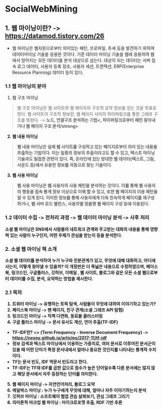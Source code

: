 # SocialWebMining

## 1. 웹 마이닝이란? -> https://datamod.tistory.com/26
* 웹 마이닝은 웹자원으로부터 의미있는 패턴, 프로파일, 추세 등을 발견하기 위하여 데이터마이닝 기술을 응용한 것이다. 기존 데이터 마이닝 기술을 웹에 응용하여 웹에서 얻어지는 모든 데이터를 분석 대상으로 삼는다. 대상이 되는 데이터는 서버 접속 로그 데이터, 사용자 등록 정조, 사용자 세션, 트랜잭션, ERP(Enterprise Resource Planning) 데이터 등이 있다.

### 1.1 웹 마이닝의 분야
1. 웹 구조 마이닝
> 웹 구조 마이닝은 웹 사이트와 웹 페이지의 구조적 요약 정보를 얻는 것을 목표로 한다. 웹 사이트이 구조적 정보란, 웹 페이지 사이의 하이퍼링크를 통한 그래프 구조를 뜻한다.  -> <strong>노드, 연결구조 분석하는 기법<, 하이퍼링크로부터 패턴 찾아내거나 웹 페이지 구조 분석/strong>

2. 웹 내용 마이닝
> 웹 내용 마이닝은 실제 웹 사이트를 구성하고 있는 페이지로부터 의미 있는 내용을 추출하는 기법이다. 이는 일종의 정보의 추출이라고도 할 수 있고, 텍스트 마이닝 기술과도 밀접한 관련이 있다. 즉, 온라인에 있는 방대한 웹 데이터(텍스트, 그림, 사운드 등)에서 유용한 정보를 자동으로 찾는 기술이다.

3. 웹 사용 마이닝
> 웹 사용 마이닝은 웹 사용자의 사용 패턴을 분석하는 것이다. 이를 통해 웹 사용자의 행동을 접속 통계 정보 이상으로 이해 할 수 있고, 또한 웹 페이지의 이용 패턴을 알 수 있게 된다. 이러한 정보를 통해 사용자에게 더욱 친숙하게 페이지를 재구성하거나, 웹 서버 로드 밸런스, 사용자별 맞춤형 웹 페이지 구성 등에 이용된다.

### 1.2 데이터 수집 -> 전처리 과정 -> 웹 데이터 마이닝 분석 -> 사후 처리 
소셜 웹 마이닝은 SNS에서 사람들의 네트워크 관계와 주고받는 대화의 내용을 통해 영향력 있는 사람이 누구인지, 어떤 주제가 관심을 받는지 등을 분석한다.

### 2. 소셜 웹 마이닝 책 소개
소셜 웹 데이터를 분석하여 누가 누구와 친분관계가 있고, 무엇에 대해 대화하고, 어디에 사는지, 어떻게 찾아낼 수 있을까? 이 개정판은 더 폭넓은 내용으로 수정하였으며, 페이스북, 링크드인, 구글플러스, 깃허브, 이메일 , 웹 사이트, 블로그와 같은 모든 소셜 웹으로부터 데이터를 수집, 분석, 요약하는 방법을 제시한다.

### 2.1 목차
1. 트위터 마이닝 -> 유행하는 토픽 탐색, 사람들이 무엇에 대하여 이야기하고 있는가?
2. 페이스북 마이닝 -> 팬 페이지, 친구 관계(소셜 그래프 API 탐험)
3. 링크드인 마이닝 -> 직책 다면화, 동료들 클러스터링
4. 구글 플러스 마이닝 -> 문서 유사도 계산, 연어 추출(TF-IDF)
  * TF-IDF란? => (Term Frequency - Inverse Document Frequency) -> https://nesoy.github.io/articles/2017-11/tf-idf
  * 정보 검색과 텍스트 마이닝에서 이용하는 가중치로, 여러 문서로 이루어진 문서군이 있을 때 어떤 단어가 특정 문서내에서 얼마나 중요한 것인지를 나타내는 통계적 수치이다.
  * TF는 문서 빈도, IDF 역문서 빈도라고 한다.
  * TF-IDF는 TF와 IDF를 곱한 값으로 점수가 높은 단어일수록 다른 문서에는 많지 않고 해당 문서에서 자주 등장하는 단어를 의미한다.
 5. 웹 페이지 마이닝 -> 자연언어처리, 블로그 요약 
 6. 메일박스 마이닝 : 누가 누구에게 무엇에 대해, 얼마나 자주 이야기하는지 분석 
 7. 깃허브 마이닝 : 소프트웨어 협업 관습 살펴보기, 관심 그래프 그리기 
 8. 의미론적 마크업 웹 파이닝 : 마이크로포맷 추출, RDF 기반 추론
